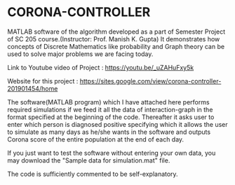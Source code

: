 # CORONA-CONTROLLER
MATLAB software of the algorithm developed as a part of  Semester Project of SC 205 course.(Instructor: Prof. Manish K. Gupta)
It demonstrates how concepts of Discrete Mathematics like probability and Graph theory can be used to solve major problems we are facing today.

Link to Youtube video of Project : https://youtu.be/_uZAHuFxy5k

Website for this project : https://sites.google.com/view/corona-controller-201901454/home

The software(MATLAB program) which  I have attached here performs required simulations if we feed it all the data of interaction-graph 
in the format specified at the beginning of  the code. Thereafter it asks user to enter which person is diagnosed positive specifying 
which it allows the user to simulate as many days as he/she wants in the software and outputs Corona score of the entire population 
at the end of each day.

If you just want to test the software without entering your own data, you may download the "Sample data for simulation.mat" file. 

The code is sufficiently commented to be self-explanatory.
